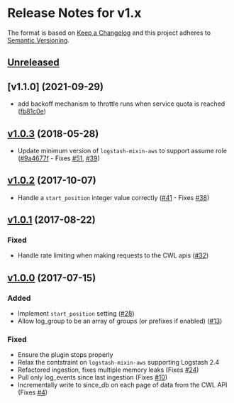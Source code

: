 # Release Notes for v1.x

The format is based on [Keep a Changelog](http://keepachangelog.com/en/1.0.0/)
and this project adheres to [Semantic Versioning](http://semver.org/spec/v2.0.0.html).

## [Unreleased]

## [v1.1.0] (2021-09-29)
* add backoff mechanism to throttle runs when service quota is reached ([fb81c0e](https://github.com/holy-moly-555/logstash-input-cloudwatch-logs/commit/fb81c0ec335779e51226cac0aa0db9411d292a60))

## [v1.0.3] (2018-05-28)
* Update minimum version of `logstash-mixin-aws` to support assume role ([#9a4677f](https://github.com/lukewaite/logstash-input-cloudwatch-logs/commit/9a4677fef8bcbf291bd4b357be2a9568ea4f3fc1) - Fixes [#51](https://github.com/lukewaite/logstash-input-cloudwatch-logs/issues/51), [#39](https://github.com/lukewaite/logstash-input-cloudwatch-logs/issues/39))

## [v1.0.2] (2017-10-07)
* Handle a `start_position` integer value correctly ([#41](https://github.com/lukewaite/logstash-input-cloudwatch-logs/pull/41) - Fixes [#38](https://github.com/lukewaite/logstash-input-cloudwatch-logs/issues/38))

## [v1.0.1] (2017-08-22)

### Fixed
* Handle rate limiting when making requests to the CWL apis ([#32](https://github.com/lukewaite/logstash-input-cloudwatch-logs/pull/32))

## [v1.0.0] (2017-07-15)

### Added
* Implement `start_position` setting ([#28](https://github.com/lukewaite/logstash-input-cloudwatch-logs/issues/28))
* Allow log_group to be an array of groups (or prefixes if enabled) ([#13](https://github.com/lukewaite/logstash-input-cloudwatch-logs/issues/13))

### Fixed
* Ensure the plugin stops properly
* Relax the contstraint on `logstash-mixin-aws` supporting Logstash 2.4
* Refactored ingestion, fixes multiple memory leaks (Fixes [#24](https://github.com/lukewaite/logstash-input-cloudwatch-logs/issues/4))
* Pull only log_events since last ingestion (Fixes [#10](https://github.com/lukewaite/logstash-input-cloudwatch-logs/issues/10))
* Incrementally write to since_db on each page of data from the CWL API (Fixes [#4](https://github.com/lukewaite/logstash-input-cloudwatch-logs/issues/4))

[Unreleased]: https://github.com/lukewaite/logstash-input-cloudwatch-logs/compare/v1.0.3...HEAD
[v1.0.3]: https://github.com/lukewaite/logstash-input-cloudwatch-logs/compare/v1.0.2...v1.0.3
[v1.0.2]: https://github.com/lukewaite/logstash-input-cloudwatch-logs/compare/v1.0.1...v1.0.2
[v1.0.1]: https://github.com/lukewaite/logstash-input-cloudwatch-logs/compare/v1.0.0...v1.0.1
[v1.0.0]: https://github.com/lukewaite/logstash-input-cloudwatch-logs/compare/v0.10.3...v1.0.0
